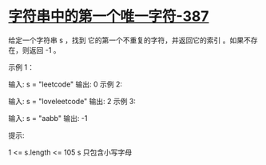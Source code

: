 # [字符串中的第一个唯一字符-387](https://leetcode.cn/problems/first-unique-character-in-a-string)

给定一个字符串 s ，找到 它的第一个不重复的字符，并返回它的索引 。如果不存在，则返回 -1 。

示例 1：

输入: s = "leetcode"
输出: 0
示例 2:

输入: s = "loveleetcode"
输出: 2
示例 3:

输入: s = "aabb"
输出: -1

提示:

1 <= s.length <= 105
s 只包含小写字母
